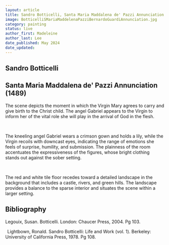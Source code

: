 ```yaml
---
layout: article
title: Sandro Botticelli, Santa Maria Maddalena de' Pazzi Annunciation
image: BotticelliSMariaMaddelenaPazziBernardoGuardiAnnunciation.jpg
category: painting
status: live
author_first: Madeleine 
author_last: Lee
date_published: May 2024
date_updated:
---
```


## Sandro Botticelli
## Santa Maria Maddalena de' Pazzi Annunciation (1489)

The scene depicts the moment in which the Virgin Mary agrees to carry and give birth to the Christ child. The angel Gabriel appears to the Virgin to inform her of the vital role she will play in the arrival of God in the flesh. 

  

The kneeling angel Gabriel wears a crimson gown and holds a lily, while the Virgin recoils with downcast eyes, indicating the range of emotions she feels of surprise, humility, and submission. The plainness of the room accentuates the expressiveness of the figures, whose bright clothing stands out against the sober setting. 

  

The red and white tile floor recedes toward a detailed landscape in the background that includes a castle, rivers, and green hills. The landscape provides a balance to the sparse interior and situates the scene within a larger setting. 

## Bibliography 
Legouix, Susan. Botticelli. London: Chaucer Press, 2004. Pg 103. 

  
Lightbown, Ronald. Sandro Botticelli: Life and Work (vol. 1). Berkeley: University of California Press, 1978. Pg 108. 
